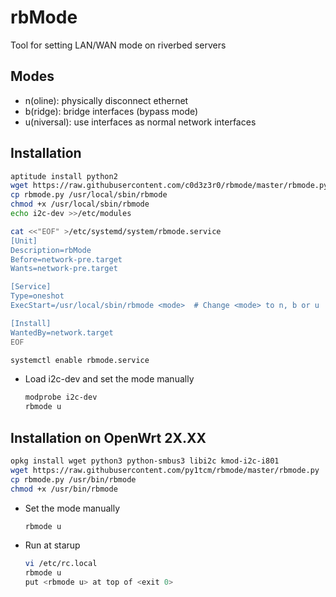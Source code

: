 # rbMode

Tool for setting LAN/WAN mode on riverbed servers

## Modes

* n(oline): physically disconnect ethernet
* b(ridge): bridge interfaces (bypass mode)
* u(niversal): use interfaces as normal network interfaces

## Installation

~~~bash
aptitude install python2
wget https://raw.githubusercontent.com/c0d3z3r0/rbmode/master/rbmode.py
cp rbmode.py /usr/local/sbin/rbmode
chmod +x /usr/local/sbin/rbmode
echo i2c-dev >>/etc/modules

cat <<"EOF" >/etc/systemd/system/rbmode.service
[Unit]
Description=rbMode
Before=network-pre.target
Wants=network-pre.target

[Service]
Type=oneshot
ExecStart=/usr/local/sbin/rbmode <mode>  # Change <mode> to n, b or u

[Install]
WantedBy=network.target
EOF

systemctl enable rbmode.service
~~~
	
* Load i2c-dev and set the mode manually

	~~~bash
	modprobe i2c-dev
	rbmode u
	~~~

## Installation on OpenWrt 2X.XX

~~~bash
opkg install wget python3 python-smbus3 libi2c kmod-i2c-i801
wget https://raw.githubusercontent.com/py1tcm/rbmode/master/rbmode.py
cp rbmode.py /usr/bin/rbmode
chmod +x /usr/bin/rbmode
~~~

* Set the mode manually

	~~~bash
	rbmode u
	~~~
	
* Run at starup

	~~~bash
	vi /etc/rc.local
	rbmode u
	put <rbmode u> at top of <exit 0>
	~~~